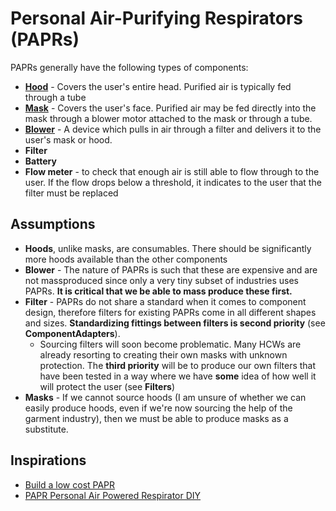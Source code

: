 # Personal Air-Purifying Respirators (PAPRs)

PAPRs generally have the following types of components:

* [**Hood**](./Hood) - Covers the user's entire head. Purified air is typically fed through a tube
* [**Mask**](./Mask) - Covers the user's face. Purified air may be fed directly into the mask through a blower motor attached to the mask or through a tube.
* [**Blower**](./Blower) - A device which pulls in air through a filter and delivers it to the user's mask or hood.
* **Filter**
* **Battery**
* **Flow meter** - to check that enough air is still able to flow through to the user. If the flow drops below a threshold, it indicates to the user that the filter must be replaced

## Assumptions

* **Hoods**, unlike masks, are consumables. There should be significantly more hoods available than the other components
* **Blower** - The nature of PAPRs is such that these are expensive and are not massproduced since only a very tiny subset of industries uses PAPRs. **It is critical that we be able to mass produce these first.**
* **Filter** - PAPRs do not share a standard when it comes to component design, therefore filters for existing PAPRs come in all different shapes and sizes. **Standardizing fittings between filters is second priority** (see **ComponentAdapters**). 
	* Sourcing filters will soon become problematic. Many HCWs are already resorting to creating their own masks with unknown protection. The **third priority** will be to produce our own filters that have been tested in a way where we have **some** idea of how well it will protect the user (see **Filters**)
* **Masks** - If we cannot source hoods (I am unsure of whether we can easily produce hoods, even if we're now sourcing the help of the garment industry), then we must be able to produce masks as a substitute.




## Inspirations

* [Build a low cost PAPR](https://github.com/jcl5m1/ventilator/wiki/Build-a-Low-Cost-PAPR)
* [PAPR Personal Air Powered Respirator DIY](https://www.thingiverse.com/thing:3806256)

	
